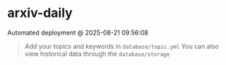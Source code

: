 # arxiv-daily
 Automated deployment @ 2025-08-21 09:56:08
> Add your topics and keywords in `database/topic.yml` 
> You can also view historical data through the `database/storage` 
